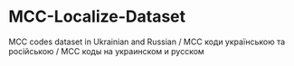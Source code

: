 # MCC-Localize-Dataset
MCC codes dataset in Ukrainian and Russian / MCC коди українською та російською / MCC коды на украинском и русском
